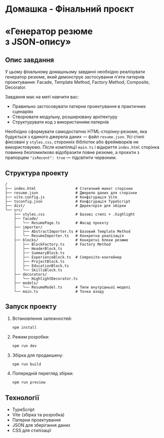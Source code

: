 # Домашка - Фінальний проєкт

# «Генератор резюме з JSON‑опису»

## Опис завдання

У цьому фінальному домашньому завданні необхідно реалізувати генератор резюме, який демонструє застосування п'яти патернів проектування: Facade, Template Method, Factory Method, Composite, Decorator.

Завдання має на меті навчити вас:

- Правильно застосовувати патерни проектування в практичних сценаріях
- Створювати модульну, розширювану архітектуру
- Структурувати код з використанням патернів

Необхідно сформувати самодостатню HTML‑сторінку‑резюме, яка будується з єдиного джерела даних — файл `resume.json`. Усі стилі фіксовані у `styles.css`, сторонніх бібліотек або фреймворків не використовуємо. Після компіляції `main.ts` і відкриття `index.html` сторінка повинна безпомилково відобразити повне резюме, а проєкти з прапорцем `"isRecent": true` — підсвітити червоним.

## Структура проекту

```
/
├── index.html                  # Статичний макет сторінки
├── resume.json                 # Джерело даних для сторінки
├── vite.config.js              # Конфігурація Vite
├── tsconfig.json               # Конфігурація TypeScript
├── dist/                       # Директорія для збірки
└── src/
    ├── styles.css              # Базові стилі + .highlight
    ├── facade/
    │   └── ResumePage.ts       # Фасад проєкту
    ├── importer/
    │   ├── AbstractImporter.ts # Базовий Template Method
    │   └── ResumeImporter.ts   # Конкретна реалізація
    ├── blocks/                 # Конкретні блоки резюме
    │   ├── BlockFactory.ts     # Factory Method
    │   ├── HeaderBlock.ts
    │   ├── SummaryBlock.ts
    │   ├── ExperienceBlock.ts  # Composite‑контейнер
    │   ├── ProjectBlock.ts
    │   ├── EducationBlock.ts
    │   └── SkillsBlock.ts
    ├── decorators/
    │   └── HighlightDecorator.ts
    ├── models/
    │   └── ResumeModel.ts      # Типи внутрішньої моделі
    └── main.ts                 # Точка входу
```

## Запуск проекту

1. Встановлення залежностей:

   ```bash
   npm install
   ```

2. Режим розробки:

   ```bash
   npm run dev
   ```

3. Збірка для продакшену:

   ```bash
   npm run build
   ```

4. Попередній перегляд збірки:
   ```bash
   npm run preview
   ```

## Технології

- TypeScript
- Vite (збірка та розробка)
- Патерни проектування
- JSON для зберігання даних
- CSS для стилізації
